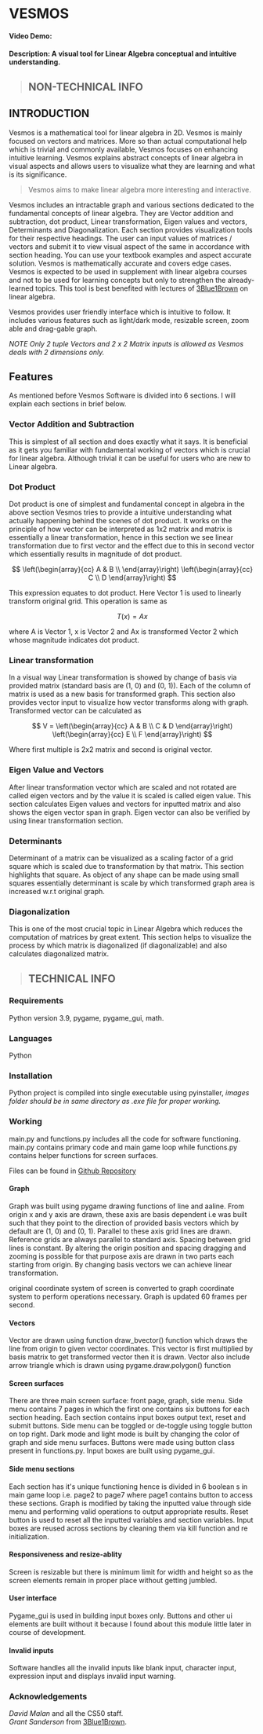 # VESMOS 
#### Video Demo:  <URL HERE>
#### Description:  A visual tool for Linear Algebra conceptual and intuitive understanding.
> ## NON-TECHNICAL INFO
## INTRODUCTION
Vesmos is a mathematical tool for linear algebra in 2D. Vesmos is mainly focused on vectors and matrices. More so than actual computational help which is trivial and commonly available, Vesmos focuses on enhancing intuitive learning. Vesmos explains abstract concepts of linear algebra in visual aspects and allows users to visualize what they are learning and what is its significance. 
>Vesmos aims to make linear algebra more interesting and interactive.

Vesmos includes an intractable graph and various sections dedicated to the fundamental concepts of linear algebra. They are Vector addition and subtraction, dot product, Linear transformation, Eigen values and vectors, Determinants and Diagonalization.
Each section provides visualization tools for their respective headings. The user can input values of matrices / vectors and submit it to view visual aspect of the same in accordance with section heading. You can use your textbook examples and aspect accurate solution. Vesmos is mathematically accurate and covers edge cases.
Vesmos is expected to be used in supplement with linear algebra courses and not to be used for learning concepts but only to strengthen the already-learned topics.
This tool is best benefited with lectures of [3Blue1Brown](https://www.youtube.com/@3blue1brown) on linear algebra.

Vesmos provides user friendly interface which is intuitive to follow. It includes various features such as light/dark mode, resizable screen, zoom able and drag-gable graph.

_NOTE Only 2 tuple Vectors and 2 x 2 Matrix inputs is allowed as Vesmos deals with 2 dimensions only._

## Features
As mentioned before Vesmos Software is divided into 6 sections. I will explain each sections in brief below.

### Vector Addition and Subtraction
This is simplest of all section and does exactly what it says. It is beneficial as it gets you familiar with fundamental working of vectors which is crucial for linear algebra. Although trivial it can be useful for users who are new to Linear algebra. 

### Dot Product
Dot product is one of simplest and fundamental concept in algebra in the above section Vesmos tries to provide a intuitive understanding what actually happening behind the scenes of dot product. It works on the principle of how vector can be interpreted as 1x2 matrix and matrix is essentially a linear transformation, hence in this section we see linear transformation due to first vector and the effect due to this in second vector which essentially results in magnitude of dot product.

$$
\left(\begin{array}{cc} 
A & B \\
\end{array}\right)
\left(\begin{array}{cc} 
C \\ 
D
\end{array}\right)
$$  


This expression equates to dot product. Here Vector 1 is used to linearly transform original grid. This operation is same as 

$$ T(x) = Ax $$ 

where A is Vector 1, x is Vector 2 and Ax is transformed Vector 2 which whose magnitude indicates dot product.

### Linear transformation
In a visual way Linear transformation is showed by change of basis via provided matrix (standard basis are (1, 0) and (0, 1)). Each of the column of matrix is used as a new basis for transformed graph. This section also provides vector input to visualize how vector transforms along with graph. Transformed vector can be calculated as 

$$ V =
\left(\begin{array}{cc} 
A & B \\
C & D
\end{array}\right)
\left(\begin{array}{cc} 
E \\ 
F
\end{array}\right)
$$ 

Where first multiple is 2x2 matrix and second is original vector. 

### Eigen Value and Vectors
After linear transformation vector which are scaled and not rotated are called eigen vectors and by the value it is scaled is called eigen value. This section calculates Eigen values and vectors for inputted matrix and also shows the eigen vector span in graph. Eigen vector can also be verified by using linear transformation section.

### Determinants
Determinant of a matrix can be visualized as a scaling factor of a grid square which is scaled due to transformation by that matrix. This section highlights that square. As object of any shape can be made using small squares essentially determinant is scale by which transformed graph area is increased w.r.t original graph.

### Diagonalization
This is one of the most crucial topic in Linear Algebra which reduces the computation of matrices by great extent. This section helps to visualize the process by which matrix is diagonalized (if diagonalizable) and also calculates diagonalized matrix.

> ## TECHNICAL INFO
### Requirements
Python version 3.9, pygame, pygame_gui, math.

### Languages
Python

### Installation
Python project is compiled into single executable using pyinstaller, *images folder should be in same directory as .exe file for proper working.*

### Working
main.py and functions.py includes all the code for software functioning. main.py contains primary code and main game loop while functions.py contains helper functions for screen surfaces.

Files can be found in [Github Repository](https://github.com/IOS2004/linear-transformation-simulations)

#### Graph 
Graph was built using pygame drawing functions of line and aaline. From origin x and y axis are drawn, these axis are basis dependent i.e was built such that they point to the direction of provided basis vectors which by default are (1, 0) and (0, 1). Parallel to these axis grid lines are drawn. Reference grids are always parallel to standard axis. Spacing between grid lines is constant. By altering the origin position and spacing dragging and zooming is possible for that purpose axis are drawn in two parts each starting from origin. By changing basis vectors we can achieve linear transformation.

original coordinate system of screen is converted to graph coordinate system to perform operations necessary.
Graph is updated 60 frames per second.

#### Vectors
Vector are drawn using function draw_bvector() function which draws the line from origin to given vector coordinates. This vector is first multiplied by basis matrix to get transformed vector then it is drawn.
Vector also include arrow triangle which is drawn using pygame.draw.polygon() function

#### Screen surfaces
There are three main screen surface: front page, graph, side menu. 
Side menu contains 7 pages in which the first one contains six buttons for each section heading. Each section contains input boxes output text, reset and submit buttons. Side menu can be toggled or de-toggle using toggle button on top right. Dark mode and light mode is built by changing the color of graph and side menu surfaces.
Buttons were made using button class present in functions.py. Input boxes are built using pygame_gui.

#### Side menu sections
Each section has it's unique functioning hence is divided in 6 boolean s in main game loop i.e. page2 to page7 where page1 contains button to access these sections. Graph is modified by taking the inputted value through side menu and performing valid operations to output appropriate results. Reset button is used to reset all the inputted variables and section variables. Input boxes are reused across sections by cleaning them via kill function and re initialization.

#### Responsiveness and resize-ablity
Screen is resizable but there is minimum limit for width and height so as the screen elements remain in proper place without getting jumbled.

#### User interface
Pygame_gui is used in building input boxes only. Buttons and other ui elements are built without it because I found about this module little later in course of development.

#### Invalid inputs
Software handles all the invalid inputs like blank input, character input, expression input and displays invalid input warning.

### Acknowledgements
*David Malan* and all the CS50 staff.                                                                                                                                            
*Grant Sanderson* from [3Blue1Brown](https://www.youtube.com/@3blue1brown).

